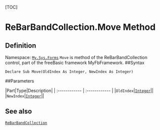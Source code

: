 [TOC]
# ReBarBandCollection.Move Method

## Definition
Namespace: [`My.Sys.Forms`](My.Sys.Forms.md)
`Move` is method of the ReBarBandCollection control, part of the freeBasic framework MyFbFramework.
##Syntax
```freeBasic
Declare Sub Move(OldIndex As Integer, NewIndex As Integer)
```

##Parameters

|Part|Type|Description|
| :------------ | :------------ |
|`OldIndex`|[`Integer`]("https://www.freebasic.net/wiki/KeyPgInteger")||
|`NewIndex`|[`Integer`]("https://www.freebasic.net/wiki/KeyPgInteger")||
## See also
[`ReBarBandCollection`](ReBarBandCollection.md)
